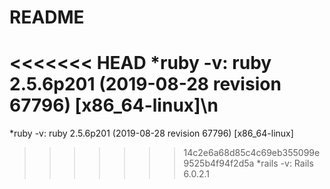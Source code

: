 # README

<<<<<<< HEAD
  *ruby -v: ruby 2.5.6p201 (2019-08-28 revision 67796) [x86_64-linux]\n
=======
  *ruby -v: ruby 2.5.6p201 (2019-08-28 revision 67796) [x86_64-linux]
  
  
>>>>>>> 14c2e6a68d85c4c69eb355099e9525b4f94f2d5a
  *rails -v:  Rails 6.0.2.1
